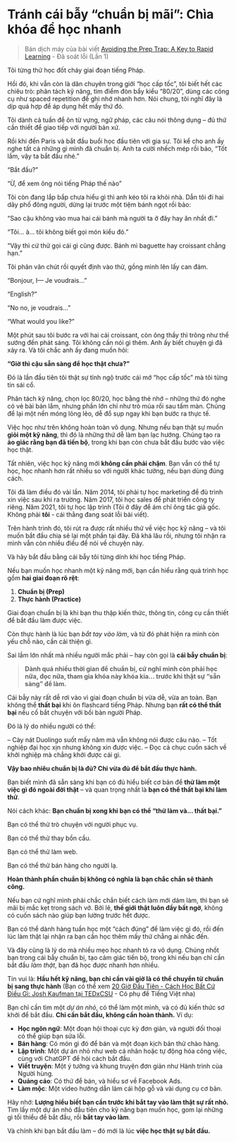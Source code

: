# Tránh cái bẫy “chuẩn bị mãi”: Chìa khóa để học nhanh

> Bản dịch máy của bài viết [Avoiding the Prep Trap: A Key to Rapid Learning](https://blog.nateliason.com/p/prep-trap) - Đã soát lỗi (Lần 1)

Tôi từng thử học đốt cháy giai đoạn tiếng Pháp.

Hồi đó, khi vẫn còn là dân chuyên trong giới “học cấp tốc”, tôi biết hết các chiêu trò: phân tách kỹ năng, tìm điểm đòn bẩy kiểu “80/20”, dùng các công cụ như spaced repetition để ghi nhớ nhanh hơn. Nói chung, tôi nghĩ đây là dịp quá hợp để áp dụng hết mấy thứ đó.

Tôi dành cả tuần để ôn từ vựng, ngữ pháp, các câu nói thông dụng – đủ thứ cần thiết để giao tiếp với người bản xứ.

Rồi khi đến Paris và bắt đầu buổi học đầu tiên với gia sư. Tôi kể cho anh ấy nghe tất cả những gì mình đã chuẩn bị. Anh ta cười nhếch mép rồi bảo, “Tốt lắm, vậy ta bắt đầu nhé.”

“Bắt đầu?”

“Ừ, để xem ông nói tiếng Pháp thế nào”

Tôi còn đang lắp bắp chưa hiểu gì thì anh kéo tôi ra khỏi nhà. Dẫn tôi đi hai dãy phố đông người, dừng lại trước một tiệm bánh ngọt rồi bảo:

“Sao cậu không vào mua hai cái bánh mà người ta ở đây hay ăn nhất đi.”

“Tôi... à... tôi không biết gọi món kiểu đó.”

“Vậy thì cứ thử gọi cái gì cũng được. Bánh mì baguette hay croissant chẳng hạn.”

Tôi phân vân chút rồi quyết định vào thử, gồng mình lên lấy can đảm.

“Bonjour, I— Je voudrais…”

“English?”

“No no, je voudrais…”

“What would you like?”

Một phút sau tôi bước ra với hai cái croissant, còn ông thầy thì trông như thể sướng đến phát sáng. Tôi không cần nói gì thêm. Anh ấy biết chuyện gì đã xảy ra. Và tôi chắc anh ấy đang muốn hỏi:

**“Giờ thì cậu sẵn sàng để học thật chưa?”**

Đó là lần đầu tiên tôi thật sự tỉnh ngộ trước cái mớ “học cấp tốc” mà tôi từng tin sái cổ.

Phân tách kỹ năng, chọn lọc 80/20, học bằng thẻ nhớ – những thứ đó nghe có vẻ bài bản lắm, nhưng phần lớn chỉ như trò múa rối sau tấm màn. Chúng để lại một nền móng lỏng lẻo, dễ đổ sụp ngay khi bạn bước ra thực tế.

Việc học như trên không hoàn toàn vô dụng. Nhưng nếu bạn thật sự muốn **giỏi một kỹ năng**, thì đó là những thứ dễ làm bạn lạc hướng. Chúng tạo ra **ảo giác rằng bạn đã tiến bộ**, trong khi bạn còn chưa bắt đầu bước vào việc học thật.

Tất nhiên, việc học kỹ năng mới **không cần phải chậm**. Bạn vẫn có thể tự học, học nhanh hơn rất nhiều so với người khác tưởng, nếu bạn dùng đúng cách.

Tôi đã làm điều đó vài lần. Năm 2014, tôi phải tự học marketing để đủ trình xin việc sau khi ra trường. Năm 2017, tôi học sales để phát triển công ty riêng. Năm 2021, tôi tự học lập trình (Tôi ở đây để ám chỉ ông tác giả gốc. Không phải **tôi** - cái thằng đang soát lỗi bài viết).

Trên hành trình đó, tôi rút ra được rất nhiều thứ về việc học kỹ năng – và tôi muốn bắt đầu chia sẻ lại một phần tại đây. Đã khá lâu rồi, nhưng tôi nhận ra mình vẫn còn nhiều điều để nói về chuyện này.

Và hãy bắt đầu bằng cái bẫy tôi từng dính khi học tiếng Pháp.

Nếu bạn muốn học nhanh một kỹ năng mới, bạn cần hiểu rằng quá trình học gồm **hai giai đoạn rõ rệt**:

1. **Chuẩn bị (Prep)**
2. **Thực hành (Practice)**

Giai đoạn chuẩn bị là khi bạn thu thập kiến thức, thông tin, công cụ cần thiết để bắt đầu làm được việc.

Còn thực hành là lúc bạn *bắt tay vào làm*, và từ đó phát hiện ra mình còn yếu chỗ nào, cần cải thiện gì.

Sai lầm lớn nhất mà nhiều người mắc phải – hay còn gọi là **cái bẫy chuẩn bị**:

> **Dành quá nhiều thời gian để chuẩn bị, cứ nghĩ mình còn phải học nữa, đọc nữa, tham gia khóa này khóa kia... trước khi thật sự “sẵn sàng” để làm.**

Cái bẫy này rất dễ rơi vào vì giai đoạn chuẩn bị vừa dễ, vừa an toàn. Bạn không thể **thất bại** khi ôn flashcard tiếng Pháp. Nhưng bạn **rất có thể thất bại** nếu cố bắt chuyện với bồi bàn người Pháp.

Đó là lý do nhiều người có thể:

– Cày nát Duolingo suốt mấy năm mà vẫn không nói được câu nào.
– Tốt nghiệp đại học xịn nhưng không xin được việc.
– Đọc cả chục cuốn sách về khởi nghiệp mà chẳng khởi được cái gì.

**Vậy bao nhiêu chuẩn bị là đủ? Chỉ vừa đủ để bắt đầu thực hành.**

Bạn biết mình đã sẵn sàng khi bạn có đủ hiểu biết cơ bản để **thử làm một việc gì đó ngoài đời thật** – và quan trọng nhất là **bạn có thể thất bại khi làm thử**.

Nói cách khác: **Bạn chuẩn bị xong khi bạn có thể “thử làm và... thất bại.”**

Bạn có thể thử trò chuyện với người phục vụ.

Bạn có thể thử thay bồn cầu.

Bạn có thể thử làm web.

Bạn có thể thử bán hàng cho người lạ.

**Hoàn thành phần chuẩn bị không có nghĩa là bạn chắc chắn sẽ thành công.**

Nếu bạn cứ nghĩ mình phải chắc chắn biết cách làm mới dám làm, thì bạn sẽ mãi bị mắc kẹt trong sách vở. Bởi lẽ, **thế giới thật luôn đầy bất ngờ**, không có cuốn sách nào giúp bạn lường trước hết được.

Bạn có thể dành hàng tuần học một “cách đúng” để làm việc gì đó, rồi đến lúc làm thật lại nhận ra bạn cần học thêm mấy thứ chẳng ai nhắc đến.

Và đây cũng là lý do mà nhiều mẹo học nhanh tỏ ra vô dụng. Chúng nhốt bạn trong cái bẫy chuẩn bị, tạo cảm giác tiến bộ, trong khi nếu bạn chỉ cần bắt đầu *làm thật*, bạn đã học được nhanh hơn nhiều.

Tin vui là: **Hầu hết kỹ năng, bạn chỉ cần vài giờ là có thể chuyển từ chuẩn bị sang thực hành** (Bạn có thể xem [20 Giờ Đầu Tiên - Cách Học Bất Cứ Điều Gì: Josh Kaufman tại TEDxCSU](https://www.youtube.com/watch?v=5MgBikgcWnY) - Có phụ đề Tiếng Việt nha)

Bạn chỉ cần tìm một *dự án nhỏ*, có thể làm một mình, và có đủ kiến thức sơ khởi để bắt đầu. **Chỉ cần bắt đầu, không cần hoàn thành.** Ví dụ:

* **Học ngôn ngữ**: Một đoạn hội thoại cực kỳ đơn giản, và người đối thoại có thể giúp bạn sửa lỗi.
* **Bán hàng**: Có món gì đó để bán và một đoạn kịch bản thử chào hàng.
* **Lập trình**: Một dự án nhỏ như web cá nhân hoặc tự động hóa công việc, cùng với ChatGPT để hỏi cách bắt đầu.
* **Viết truyện**: Một ý tưởng và khung truyện đơn giản như Hành trình của Người hùng.
* **Quảng cáo**: Có thứ để bán, và hiểu sơ về Facebook Ads.
* **Làm mộc**: Một video hướng dẫn làm cái hộp gỗ và vài dụng cụ cơ bản.

Hãy nhớ: **Lượng hiểu biết bạn cần trước khi bắt tay vào làm thật sự rất nhỏ.**
Tìm lấy một dự án nhỏ đầu tiên cho kỹ năng bạn muốn học, gom lại những gì tối thiểu để bắt đầu, rồi **bắt tay vào làm**.

Và chính khi bạn bắt đầu làm – đó mới là lúc **việc học thật sự bắt đầu.**

